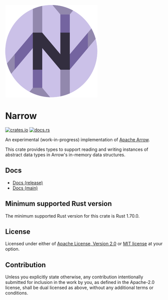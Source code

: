 ![Narrow logo](narrow.svg)

# Narrow

[![crates.io](https://img.shields.io/crates/v/narrow.svg)](https://crates.io/crates/narrow)
[![docs.rs](https://docs.rs/narrow/badge.svg)](https://docs.rs/narrow)

An experimental (work-in-progress) implementation of [Apache Arrow](https://arrow.apache.org).

This crate provides types to support reading and writing instances of abstract data types in Arrow's in-memory data structures.

## Docs

- [Docs (release)](https://docs.rs/narrow)
- [Docs (main)](https://mbrobbel.github.io/narrow/)

## Minimum supported Rust version

The minimum supported Rust version for this crate is Rust 1.70.0.

## License

Licensed under either of [Apache License, Version 2.0](LICENSE-APACHE) or [MIT license](LICENSE-MIT) at your option.

## Contribution

Unless you explicitly state otherwise, any contribution intentionally submitted for inclusion in the work by you, as defined in the Apache-2.0 license, shall be dual licensed as above, without any additional terms or conditions.
